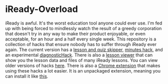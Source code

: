 # iReady-Overload
iReady is awful. It's the worst education tool anyone could ever use. I'm fed up with being forced to mindlessly watch the result of a greedy corporation that doesn't try in any way to make their product enjoyable, or even acceptable, for an hour and a half every single week.
This repository is a collection of hacks that ensure nobody has to suffer through iReady ever again. The current version has a [lesson and quiz skipper](lessonSkipper/), [minutes hack](minutesHack/), and an experimental [diagnosticHack](diagnosticHack/). There is also a [lesson viewer](lessonViewer/) that can show you the lesson data and files of many iReady lessons. You can view older versions of hacks [here](olderVersions/). There is also a [Chrome extension](chromeExtension.zip) that makes using these hacks a lot easier. It is an unpackaged extension, meaning you can install it like [this](https://webkul.com/blog/how-to-install-the-unpacked-extension-in-chrome/).
